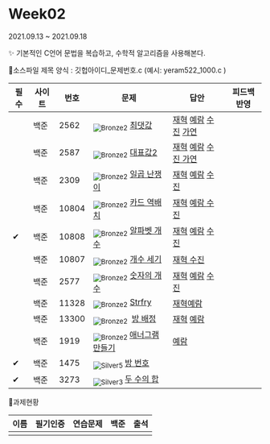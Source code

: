 <!-- tier 리스트 S -->

[Unrated]: https://user-images.githubusercontent.com/33937365/126247607-85783912-c11a-4d50-ac36-8cc7dcb75cd2.png
[Bronze5]: https://user-images.githubusercontent.com/33937365/126247611-e362d727-17a4-4737-a232-5827e185ab7c.png
[Bronze4]: https://user-images.githubusercontent.com/33937365/126247612-89cbc675-e1d4-43a2-950b-1cb014dca697.png
[Bronze3]: https://user-images.githubusercontent.com/33937365/126247613-b8408610-7bc4-40f8-804f-a30a45ddbb68.png
[Bronze2]: https://user-images.githubusercontent.com/33937365/126247614-d85dc6ff-a520-4c00-82bd-eb593b156bd8.png
[Bronze1]: https://user-images.githubusercontent.com/33937365/126247616-04b2ab30-9891-4b7b-8cb4-38e99b97e834.png
[Silver5]: https://user-images.githubusercontent.com/33937365/126247618-38c5c905-672b-4d75-808e-8a7d45ea577d.png
[Silver4]: https://user-images.githubusercontent.com/33937365/126247620-ba2d1b96-b0aa-4b88-80c5-71569c69bbc3.png
[Silver3]: https://user-images.githubusercontent.com/33937365/126247621-1b55b7f4-3a79-4348-8a63-f00c1813853e.png
[Silver2]: https://user-images.githubusercontent.com/33937365/126247622-a83b30a9-6618-4593-b775-6f6730afd3f6.png
[Silver1]: https://user-images.githubusercontent.com/33937365/126247625-8d82f8ab-6f95-4ef8-a243-be31f548596e.png
[Gold5]: https://user-images.githubusercontent.com/33937365/126247627-2979d4d5-915a-4c4e-adb7-c171f9bafe28.png
[Gold4]: https://user-images.githubusercontent.com/33937365/126247629-b24e1e24-4579-450f-bc3c-f166361091dd.png
[Gold3]: https://user-images.githubusercontent.com/33937365/126247630-80fb15af-debc-451d-a937-6c9c6bfa693b.png
[Gold2]: https://user-images.githubusercontent.com/33937365/126247633-7112f6a6-57da-4d1d-953f-5414ba8ffc3d.png
[Gold1]: https://user-images.githubusercontent.com/33937365/126247635-42bd3af9-e129-4379-b44a-22d75de3def6.png
[Platinum5]: https://user-images.githubusercontent.com/33937365/126247636-763e3bc4-43a9-4724-8ce1-c2288aecb636.png
[Platinum4]: https://user-images.githubusercontent.com/33937365/126247637-af30d243-2771-4966-b0bb-0901b9fd4989.png
[Platinum3]: https://user-images.githubusercontent.com/33937365/126247640-cfd654db-86d8-42a9-8d1b-0f3494758330.png
[Platinum2]: https://user-images.githubusercontent.com/33937365/126247641-3e60e9a6-5116-4005-a87d-bfb59969c87a.png
[Platinum1]: https://user-images.githubusercontent.com/33937365/126247643-23bba5ac-52c4-442a-a88a-2eb8998f6446.png
[Diamond5]: https://user-images.githubusercontent.com/33937365/126247645-870445bf-25d9-45ce-9c07-a25949ffad21.png
[Diamond4]: https://user-images.githubusercontent.com/33937365/126247646-b2d7e328-c205-448d-a5bf-c6294c07edaa.png
[Diamond3]: https://user-images.githubusercontent.com/33937365/126247647-db568f94-882f-410c-bd1b-63d49c87623c.png
[Diamond2]: https://user-images.githubusercontent.com/33937365/126247648-52f92f07-0fb9-4b1d-a344-6e9b81d81044.png
[Diamond1]: https://user-images.githubusercontent.com/33937365/126247649-4d068f63-f5e1-40df-910e-dceeb2b7de99.png
[Ruby5]: https://user-images.githubusercontent.com/33937365/126247652-94013ea7-9a96-4068-b922-01535c85801d.png
[Ruby4]: https://user-images.githubusercontent.com/33937365/126247655-a10f7077-6341-416e-938c-b500b7022aca.png
[Ruby3]: https://user-images.githubusercontent.com/33937365/126247656-d0e16a36-5080-4585-a465-4e4f5302beef.png
[Ruby2]: https://user-images.githubusercontent.com/33937365/126247659-1d249660-02a2-4a95-966f-074f99df70fe.png
[Ruby1]: https://user-images.githubusercontent.com/33937365/126247660-8e0d236d-eaef-42b3-8983-28f9e6c94ff9.png
<!-- tier 리스트 E -->

# Week02

2021.09.13 ~ 2021.09.18

✨ 기본적인 C언어 문법을 복습하고, 수학적 알고리즘을 사용해본다.



 📌소스파일 제목 양식 :  깃헙아이디\_문제번호.c  (예시:  yeram522_1000.c )

| 필수 | 사이트 | 번호  | 문제                                                         | 답안                                                         | 피드백반영 |
| ---- | ------ | ----- | ------------------------------------------------------------ | ------------------------------------------------------------ | ---------- |
|      | 백준   | 2562  | <sub>![Bronze2]</sub>   [최댓값](https://www.acmicpc.net/problem/2562) | [재혁](https://github.com/SDC-GS-STUDY/21-autumn-datastructure-study/blob/main/week02/limjh1/limjh1_2562.c) [예람](https://github.com/SDC-GS-STUDY/21-autumn-datastructure-study/blob/main/week02/Yeram522/yeram522_2562.c) [수진](https://github.com/SDC-GS-STUDY/21-autumn-datastructure-study/commit/f24c4bd52fb097db7cdd1bac94fca99ce116863f) [가연](https://github.com/SDC-GS-STUDY/21-autumn-datastructure-study/blob/main/week02/eiloppang/eiloppang_2562.c) |            |
|      | 백준   | 2587  | <sub>![Bronze2]</sub>   [대표값2](https://www.acmicpc.net/problem/2587) | [재혁](https://github.com/SDC-GS-STUDY/21-autumn-datastructure-study/blob/main/week02/limjh1/limjh1_2587.c) [예람](https://github.com/SDC-GS-STUDY/21-autumn-datastructure-study/blob/main/week02/Yeram522/yeram522_1000.c) [수진 ](https://github.com/SDC-GS-STUDY/21-autumn-datastructure-study/blob/main/week02/happy-jinsu/happy-jinsu_1000.cpp)[가연](https://github.com/SDC-GS-STUDY/21-autumn-datastructure-study/blob/main/week02/eiloppang/eiloppang_2587_ver2.c) |            |
|      | 백준   | 2309  | <sub>![Bronze2]</sub>  [일곱 난쟁이](https://www.acmicpc.net/problem/2309) | [재혁](https://github.com/SDC-GS-STUDY/21-autumn-datastructure-study/blob/main/week02/limjh1/limjh1_2309.c) [예람](https://github.com/SDC-GS-STUDY/21-autumn-datastructure-study/blob/main/week02/Yeram522/yeram522_2309.c) [수진](https://github.com/SDC-GS-STUDY/21-autumn-datastructure-study/blob/main/week02/happy-jinsu/happy-jinsu_2309.cpp) |            |
|      | 백준   | 10804 | <sub>![Bronze2]</sub>   [카드 역배치](https://www.acmicpc.net/problem/10804) | [재혁](https://github.com/SDC-GS-STUDY/21-autumn-datastructure-study/blob/main/week02/limjh1/limjh1_10804.c) [예람 ](https://github.com/SDC-GS-STUDY/21-autumn-datastructure-study/blob/main/week02/Yeram522/yeram522_10804.c)[수진](https://github.com/SDC-GS-STUDY/21-autumn-datastructure-study/blob/main/week02/happy-jinsu/happy-jinsu_10804.cpp) |            |
| ✔    | 백준   | 10808 | <sub>![Bronze2]</sub>   [알파벳 개수](https://www.acmicpc.net/problem/10808) | [재혁](https://github.com/SDC-GS-STUDY/21-autumn-datastructure-study/blob/main/week02/limjh1/limjh1_10808.c) [예람](https://github.com/SDC-GS-STUDY/21-autumn-datastructure-study/blob/main/week02/Yeram522/yeram522_10808.c) [수진](https://github.com/SDC-GS-STUDY/21-autumn-datastructure-study/blob/main/week02/happy-jinsu/happy-jinsu_10808.cpp) |            |
|      | 백준   | 10807 | <sub>![Bronze2]</sub>  [개수 세기](https://www.acmicpc.net/problem/10807) | [재혁 ](https://github.com/SDC-GS-STUDY/21-autumn-datastructure-study/blob/main/week02/limjh1/limjh1_10807.c)[수진](https://github.com/SDC-GS-STUDY/21-autumn-datastructure-study/blob/main/week02/happy-jinsu/happy-jinsu_10807.cpp) |            |
|      | 백준   | 2577  | <sub>![Bronze2]</sub>  [숫자의 개수](https://www.acmicpc.net/problem/2577) | [재혁](https://github.com/SDC-GS-STUDY/21-autumn-datastructure-study/blob/main/week02/limjh1/limjh1_2577.c) [예람](https://github.com/SDC-GS-STUDY/21-autumn-datastructure-study/blob/main/week02/Yeram522/yeram522_2577.c) [수진](https://github.com/SDC-GS-STUDY/21-autumn-datastructure-study/blob/main/week02/happy-jinsu/happy-jinsu_2577.cpp) |            |
|      | 백준   | 11328 | <sub>![Bronze2]</sub>   [Strfry](https://www.acmicpc.net/problem/11328) | [재혁](https://github.com/SDC-GS-STUDY/21-autumn-datastructure-study/blob/main/week02/limjh1/limjh1_11328.c)[예람]() |            |
|      | 백준   | 13300 | <sub>![Bronze2] </sub>  [방 배정](https://www.acmicpc.net/problem/13300) | [재혁](https://github.com/SDC-GS-STUDY/21-autumn-datastructure-study/blob/main/week02/limjh1/limjh1_13300.c) [예람](https://github.com/SDC-GS-STUDY/21-autumn-datastructure-study/blob/main/week02/Yeram522/yeram522_11328.c) |            |
|      | 백준   | 1919  | <sub>![Bronze2] </sub>  [애너그램 만들기](https://www.acmicpc.net/problem/1919) | [예람](https://github.com/SDC-GS-STUDY/21-autumn-datastructure-study/blob/main/week02/Yeram522/yeram522_1919.c) |            |
| ✔    | 백준   | 1475  | <sub>![Silver5] </sub> [방 번호](https://www.acmicpc.net/problem/1475) |                                                              |            |
| ✔    | 백준   | 3273  | <sub>![Silver3] </sub>  [두 수의 합](https://www.acmicpc.net/problem/3273) |                                                              |            |



📌과제현황

| 이름 | 필기인증 | 연습문제 | 백준 | 출석 |
| ---- | -------- | -------- | ---- | ---- |
|      |          |          |      |      |



